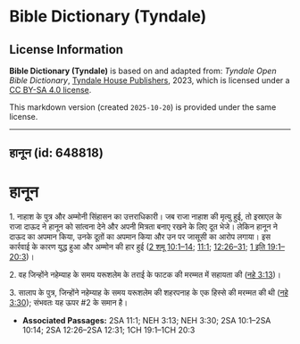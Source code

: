 # Bible Dictionary (Tyndale)

## License Information

**Bible Dictionary (Tyndale)** is based on and adapted from: _Tyndale Open Bible Dictionary_, [Tyndale House Publishers](https://tyndaleopenresources.com/), 2023, which is licensed under a [CC BY-SA 4.0 license](https://creativecommons.org/licenses/by-sa/4.0/legalcode.en).

This markdown version (created `2025-10-20`) is provided under the same license.



--------------------------------

## हानून (id: 648818)

हानून
=====

1\. नाहाश के पुत्र और अम्मोनी सिंहासन का उत्तराधिकारी। जब राजा नाहाश की मृत्यु हुई, तो इस्राएल के राजा दाऊद ने हानून को सांत्वना देने और अपनी मित्रता बनाए रखने के लिए दूत भेजे। लेकिन हानून ने दाऊद का अपमान किया, उनके दूतों का अपमान किया और उन पर जासूसी का आरोप लगाया। इस कार्रवाई के कारण युद्ध हुआ और अम्मोन की हार हुई ([2 शमू 10:1–14](https://ref.ly/2Sam10:1-2Sam10:14); [11:1](https://ref.ly/2Sam11:1); [12:26–31](https://ref.ly/2Sam12:26-2Sam12:31); [1 इति 19:1–20:3](https://ref.ly/1Chr19:1-1Chr20:3))।

2\. वह जिन्होंने नहेम्याह के समय यरूशलेम के तराई के फाटक की मरम्मत में सहायता की ([नहे 3:13](https://ref.ly/Neh3:13))।

3\. सालाप के पुत्र, जिन्होंने नहेम्याह के समय यरूशलेम की शहरपनाह के एक हिस्से की मरम्मत की थी ([नहे 3:30](https://ref.ly/Neh3:30)); संभवतः यह ऊपर \#2 के समान है।

* **Associated Passages:** 2SA 11:1; NEH 3:13; NEH 3:30; 2SA 10:1–2SA 10:14; 2SA 12:26–2SA 12:31; 1CH 19:1–1CH 20:3


